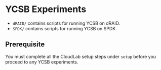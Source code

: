# YCSB Experiments

- `dRAID/` contains scripts for running YCSB on dRAID.
- `SPDK/` contains scripts for running YCSB on SPDK.

## Prerequisite



You must complete all the CloudLab setup steps under `setup` before you proceed to any YCSB experiments.